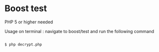# Boost test

PHP 5 or higher needed

Usage on terminal : navigate to boost/test and run the following command

```

$ php decrypt.php

```